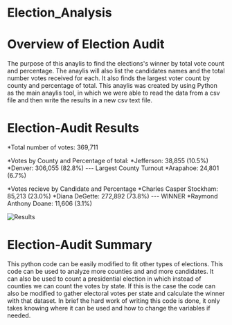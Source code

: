 # Election_Analysis

# Overview of Election Audit
The purpose of this anaylis to find the elections's winner by total vote count and percentage. The anaylis will also list the candidates names and the total number votes received for each. It also finds the largest voter count by county and percentage of total. This anaylis was created by using Python as the main anaylis tool, in which we were able to read the data from a csv file and then write the results in a new csv text file. 

# Election-Audit Results

*Total number of votes: 369,711

*Votes by County and Percentage of total:
*Jefferson:  38,855 (10.5%)
*Denver: 306,055 (82.8%) --- Largest County Turnout
*Arapahoe: 24,801 (6.7%)

*Votes recieve by Candidate and Percentage
*Charles Casper Stockham: 85,213 (23.0%)
*Diana DeGette: 272,892 (73.8%) --- WINNER
*Raymond Anthony Doane: 11,606 (3.1%)
  
  ![Results](https://user-images.githubusercontent.com/95899763/150726035-a3a2f916-3a2a-4377-a312-dce0b9fb871d.PNG)
 
 # Election-Audit Summary
 This python code can be easily modified to fit other types of elections. This code can be used to analyze more counties and and more candidates. It can also be used to count a presidential election in which instead of counties we can count the votes by state. If this is the case the code can also be modified to gather electoral votes per state and calculate the winner with that dataset. In brief the hard work of writing this code is done, it only takes knowing where it can be used and how to change the variables if needed.  
